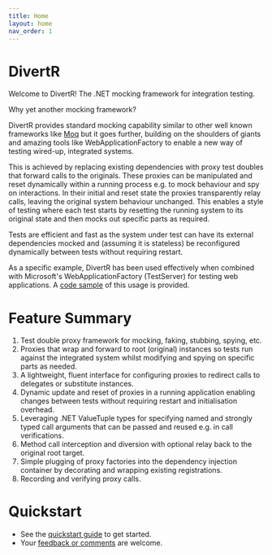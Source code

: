 ```yaml
---
title: Home
layout: home
nav_order: 1
---
```


# DivertR

Welcome to DivertR! The .NET mocking framework for integration testing.

Why yet another mocking framework?

DivertR provides standard mocking capability similar to other well known frameworks like [Moq](https://github.com/moq/moq4)
but it goes further, building on the shoulders of giants and amazing tools like WebApplicationFactory to enable a new way of testing wired-up, integrated systems.

This is achieved by replacing existing dependencies with proxy test doubles that forward calls to the originals.
These proxies can be manipulated and reset dynamically within a running process e.g. to mock behaviour and spy on interactions.
In their initial and reset state the proxies transparently relay calls, leaving the original system behaviour unchanged.
This enables a style of testing where each test starts by resetting the running system to its original state and then mocks out specific parts as required.

Tests are efficient and fast as the system under test can have its external dependencies mocked and (assuming it is stateless) be reconfigured dynamically between tests without requiring restart.

As a specific example, DivertR has been used effectively when combined with Microsoft's WebApplicationFactory (TestServer) for testing web applications.
A [code sample](https://github.com/devodo/DivertR/tree/main/test/DivertR.WebAppTests) of this usage is provided.

# Feature Summary

1. Test double proxy framework for mocking, faking, stubbing, spying, etc.
2. Proxies that wrap and forward to root (original) instances so tests run against the integrated system whilst modifying and spying on specific parts as needed.
3. A lightweight, fluent interface for configuring proxies to redirect calls to delegates or substitute instances.
4. Dynamic update and reset of proxies in a running application enabling changes between tests without requiring restart and initialisation overhead.
5. Leveraging .NET ValueTuple types for specifying named and strongly typed call arguments that can be passed and reused e.g. in call verifications.
6. Method call interception and diversion with optional relay back to the original root target.
7. Simple plugging of proxy factories into the dependency injection container by decorating and wrapping existing registrations.
8. Recording and verifying proxy calls.

# Quickstart

* See the [quickstart guide](quickstart/) to get started.
* Your [feedback or comments](https://github.com/devodo/DivertR/discussions/43) are welcome.

